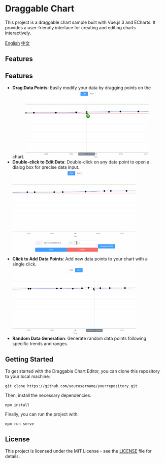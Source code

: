# Draggable Chart

This project is a draggable chart sample built with Vue.js 3 and ECharts. It provides a user-friendly interface for creating and editing charts interactively.

[English](README.md)
[中文](README_zh.md)
## Features

## Features

- **Drag Data Points**: Easily modify your data by dragging points on the chart.
  <img src="./docs/f1.gif" width="400">
- **Double-click to Edit Data**: Double-click on any data point to open a dialog box for precise data input.
  <img src="./docs/f2.gif" width="400">
- **Click to Add Data Points**: Add new data points to your chart with a single click.
  <img src="./docs/f3.gif" width="400">
- **Random Data Generation**: Generate random data points following specific trends and ranges.

## Getting Started

To get started with the Draggable Chart Editor, you can clone this repository to your local machine:

```
git clone https://github.com/yourusername/yourrepository.git
```

Then, install the necessary dependencies:

```
npm install
```

Finally, you can run the project with:

```
npm run serve
```

## License

This project is licensed under the MIT License - see the [LICENSE](LICENSE) file for details.
